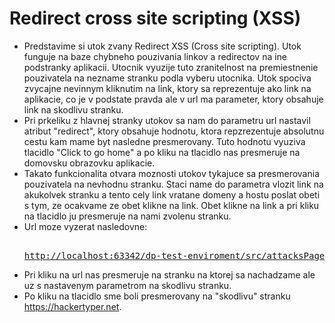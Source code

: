# Redirect cross site scripting (XSS)

- Predstavime si utok zvany Redirect XSS (Cross site scripting). Utok funguje na baze chybneho pouzivania linkov a redirectov na ine podstranky aplikacii.
        Utocnik vyuzije tuto zranitelnost na premiestnenie pouzivatela na nezname stranku podla vyberu utocnika. Utok spociva zvycajne nevinnym kliknutim na link, ktory sa reprezentuje
        ako link na aplikacie, co je v podstate pravda ale v url ma parameter, ktory obsahuje link na skodlivu stranku.
- Pri prkeliku z hlavnej stranky utokov sa nam do parametru url nastavil atribut "redirect", ktory obsahuje hodnotu, ktora repzrezentuje absolutnu cestu kam
        mame byt nasledne presmerovany. Tuto hodnotu vyuziva tlacidlo "Click to go home" a po kliku na tlacidlo nas presmeruje na domovsku obrazovku aplikacie.
- Takato funkcionalita otvara moznosti utokov tykajuce sa presmerovania pouzivatela na nevhodnu stranku. Staci name do parametra vlozit link na akukolvek stranku
        a tento cely link vratane domeny a hostu poslat obeti s tym, ze ocakvame ze obet klikne na link. Obet klikne na link a pri kliku na tlacidlo ju presmeruje na nami zvolenu stranku.
- Url moze vyzerat nasledovne:<pre><a href="http://localhost:63342/dp-test-enviroment/src/attacksPages/redirectXss.html?redirect=https://hackertyper.net/">
            http://localhost:63342/dp-test-enviroment/src/attacksPages/redirectXss.html?redirect=https://hackertyper.net/</a></pre> 
- Pri kliku na url nas presmeruje na stranku na ktorej sa nachadzame ale uz s nastavenym parametrom na skodlivu stranku.
- Po kliku na tlacidlo sme boli presmerovany na "skodlivu" stranku https://hackertyper.net.
